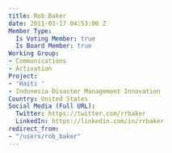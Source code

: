 ```yaml
---
title: Rob Baker
date: 2011-03-17 04:53:00 Z
Member Type:
  Is Voting Member: true
  Is Board Member: true
Working Group:
- Communications
- Activation
Project:
- 'Haiti '
- Indonesia Disaster Management Innovation
Country: United States
Social Media (Full URL):
  Twitter: https://twitter.com/rrbaker
  LinkedIn: https://linkedin.com/in/rrbaker
redirect_from:
- "/users/rob_baker"
---
```


